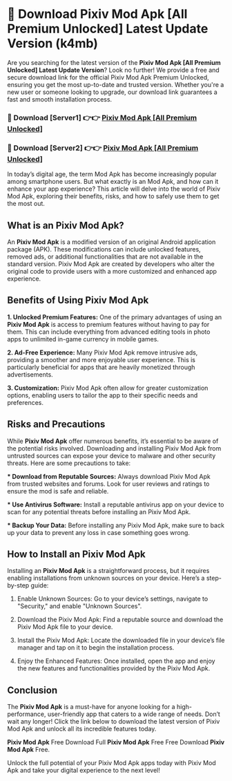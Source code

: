 # 🤖 Download Pixiv Mod Apk [All Premium Unlocked] Latest Update Version (k4mb)

Are you searching for the latest version of the <strong>Pixiv Mod Apk [All Premium Unlocked] Latest Update Version</strong>? Look no further! We provide a free and secure download link for the official Pixiv Mod Apk Premium Unlocked, ensuring you get the most up-to-date and trusted version. Whether you're a new user or someone looking to upgrade, our download link guarantees a fast and smooth installation process.


<h3>📌 Download [Server1] 👉👉 <a href="https://hapymods.com?title=Pixiv+Mod+Apk&ref=3B1">Pixiv Mod Apk [All Premium Unlocked]</a></h3>

<h3>📌 Download [Server2] 👉👉 <a href="https://hapymods.com?title=Pixiv+Mod+Apk&ref=3B1">Pixiv Mod Apk [All Premium Unlocked]</a></h3>


In today’s digital age, the term Mod Apk has become increasingly popular among smartphone users. But what exactly is an Mod Apk, and how can it enhance your app experience? This article will delve into the world of Pixiv Mod Apk, exploring their benefits, risks, and how to safely use them to get the most out.


<h2>What is an Pixiv Mod Apk?</h2>

An <strong>Pixiv Mod Apk</strong> is a modified version of an original Android application package (APK). These modifications can include unlocked features, removed ads, or additional functionalities that are not available in the standard version. Pixiv Mod Apk are created by developers who alter the original code to provide users with a more customized and enhanced app experience.


<h2>Benefits of Using Pixiv Mod Apk</h2>

<strong> 1. Unlocked Premium Features:</strong> One of the primary advantages of using an <strong>Pixiv Mod Apk</strong> is access to premium features without having to pay for them. This can include everything from advanced editing tools in photo apps to unlimited in-game currency in mobile games.

<strong> 2. Ad-Free Experience:</strong> Many Pixiv Mod Apk remove intrusive ads, providing a smoother and more enjoyable user experience. This is particularly beneficial for apps that are heavily monetized through advertisements.

<strong> 3. Customization:</strong> Pixiv Mod Apk often allow for greater customization options, enabling users to tailor the app to their specific needs and preferences.


<h2>Risks and Precautions</h2>

While <strong>Pixiv Mod Apk</strong> offer numerous benefits, it’s essential to be aware of the potential risks involved. Downloading and installing Pixiv Mod Apk from untrusted sources can expose your device to malware and other security threats. Here are some precautions to take:

<strong> * Download from Reputable Sources:</strong> Always download Pixiv Mod Apk from trusted websites and forums. Look for user reviews and ratings to ensure the mod is safe and reliable.

<strong> * Use Antivirus Software:</strong> Install a reputable antivirus app on your device to scan for any potential threats before installing an Pixiv Mod Apk.

<strong> * Backup Your Data:</strong> Before installing any Pixiv Mod Apk, make sure to back up your data to prevent any loss in case something goes wrong.


<h2>How to Install an Pixiv Mod Apk</h2>

Installing an <strong>Pixiv Mod Apk</strong> is a straightforward process, but it requires enabling installations from unknown sources on your device. Here’s a step-by-step guide:

 1. Enable Unknown Sources: Go to your device’s settings, navigate to "Security," and enable "Unknown Sources".

 2. Download the Pixiv Mod Apk: Find a reputable source and download the Pixiv Mod Apk file to your device.

 3. Install the Pixiv Mod Apk: Locate the downloaded file in your device’s file manager and tap on it to begin the installation process.

 4. Enjoy the Enhanced Features: Once installed, open the app and enjoy the new features and functionalities provided by the Pixiv Mod Apk.


<h2><strong>Conclusion</strong></h2>

The <strong>Pixiv Mod Apk</strong> is a must-have for anyone looking for a high-performance, user-friendly app that caters to a wide range of needs. Don’t wait any longer! Click the link below to download the latest version of Pixiv Mod Apk and unlock all its incredible features today.

<strong>Pixiv Mod Apk</strong> Free Download Full <strong>Pixiv Mod Apk</strong> Free Free Download <strong>Pixiv Mod Apk</strong> Free.

Unlock the full potential of your Pixiv Mod Apk apps today with Pixiv Mod Apk and take your digital experience to the next level!